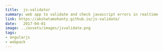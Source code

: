 ```yaml
---
title:  js-validator
summary: web app to validate and check javascript errors in realtime
link: https://akshatamohanty.github.io/js-validate/
date:   2017-04-01
image: ../assets/images/jsvalidate.png
tags:
- angularjs
- webpack
---
```

